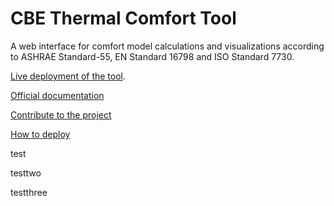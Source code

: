 # CBE Thermal Comfort Tool

A web interface for comfort model calculations and visualizations according to ASHRAE Standard-55, EN Standard 16798 and ISO Standard 7730. 

[Live deployment of the tool](http://comfort.cbe.berkeley.edu/).

[Official documentation](https://center-for-the-built-environment.gitbook.io/thermal-comfort-tool/)

[Contribute to the project](https://center-for-the-built-environment.gitbook.io/thermal-comfort-tool/contributing/contributing)

[How to deploy](https://cbe-berkeley.gitbook.io/thermal-comfort-tool/contributing/contributing#deploying)

test

testtwo

testthree
